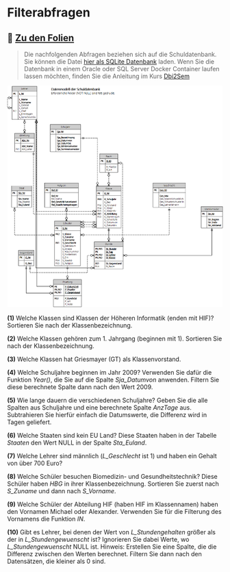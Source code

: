 # Filterabfragen

## :link: [Zu den Folien](02_Abfragen.pdf)

> Die nachfolgenden Abfragen beziehen sich auf die Schuldatenbank. Sie können die Datei
> [hier als SQLite Datenbank](../Schule.db) laden. Wenn Sie die Datenbank in einem Oracle
> oder SQL Server Docker Container laufen lassen möchten, finden Sie die Anleitung im Kurs
> [Dbi2Sem](https://github.com/schletz/Dbi2Sem#informationen-zum-start)

![](../schuldb20200209.png)

**(1)** Welche Klassen sind Klassen der Höheren Informatik (enden mit HIF)? Sortieren Sie nach der Klassenbezeichnung.

**(2)** Welche Klassen gehören zum 1. Jahrgang (beginnen mit 1). Sortieren Sie nach der Klassenbezeichnung.

**(3)** Welche Klassen hat Griesmayer (GT) als Klassenvorstand.

**(4)** Welche Schuljahre beginnen im Jahr 2009? Verwenden Sie dafür die Funktion *Year()*, die Sie auf die Spalte
   *Sja_Datumvon* anwenden. Filtern Sie diese berechnete Spalte dann nach den Wert 2009.

**(5)** Wie lange dauern die verschiedenen Schuljahre? Geben Sie die alle Spalten aus Schuljahre und eine
   berechnete Spalte *AnzTage* aus. Subtrahieren Sie hierfür einfach die Datumswerte, die Differenz
   wird in Tagen geliefert.

**(6)** Welche Staaten sind kein EU Land? Diese Staaten haben in der Tabelle *Staaten* den Wert NULL in der
   Spalte *Sta_Euland*.

**(7)** Welche Lehrer sind männlich (*L_Geschlecht* ist 1) und haben ein Gehalt von über 700 Euro?

**(8)** Welche Schüler besuchen Biomedizin- und Gesundheitstechnik? Diese Schüler haben *HBG* in ihrer
   Klassenbezeichnung. Sortieren Sie zuerst nach *S_Zuname* und dann nach *S_Vorname*.

**(9)** Welche Schüler der Abteilung HIF (haben HIF im Klassennamen) haben den Vornamen Michael oder Alexander.
   Verwenden Sie für die Filterung des Vornamens die Funktion *IN*.

**(10)** Gibt es Lehrer, bei denen der Wert von *L_Stundengehalten* größer als der in *L_Stundengewuenscht* ist?
   Ignorieren Sie dabei Werte, wo *L_Stundengewuenscht* NULL ist.
   Hinweis: Erstellen Sie eine Spalte, die die Differenz zwischen den Werten berechnet. Filtern Sie dann
   nach den Datensätzen, die kleiner als 0 sind.

